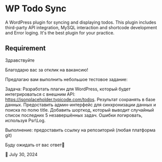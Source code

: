 # WP Todo Sync

A WordPress plugin for syncing and displaying todos.
This plugin includes third-party API integration, MySQL interaction and shortcode development and Error loging.
It's the best plugin for your practice.

## Requirement

Здравствуйте

Благодарю вас за отклик на вакансию!

Предлагаю вам выполнить небольшое тестовое задание:

Задача: Разработать плагин для WordPress, который будет интегрироваться с внешним API: https://jsonplaceholder.typicode.com/todos. Результат сохранять в базе данных. Предоставить админ-интерфейс для синхронизации данных и поиска по полю title. Добавить шорткод, который выводит случайный список последних 5 незавершённых задач. Ошибки логировать, используя Psr\Log.

Выполнение: предоставить ссылку на репозиторий (любая платформа git)

Буду ожидать от вас ответ🙂

📆 July 30, 2024